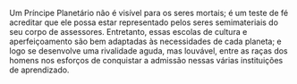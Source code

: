 ﻿Um Príncipe Planetário não é visível para os seres mortais; é um teste de fé acreditar que ele possa estar representado pelos seres semimateriais do seu corpo de assessores. Entretanto, essas escolas de cultura e aperfeiçoamento são bem adaptadas às necessidades de cada planeta; e logo se desenvolve uma rivalidade aguda, mas louvável, entre as raças dos homens nos esforços de conquistar a admissão nessas várias instituições de aprendizado.